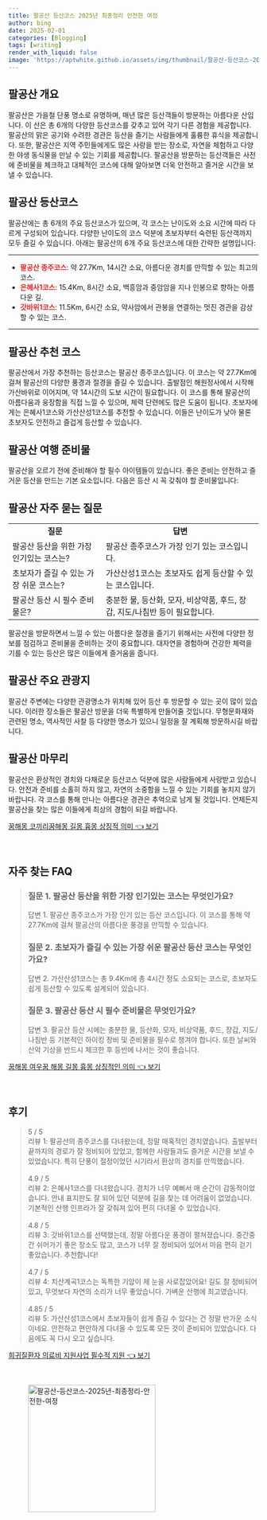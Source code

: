 ```yaml
---
title: 팔공산 등산코스 2025년 최종정리 안전한 여정
author: bing
date: 2025-02-01
categories: [Blogging]
tags: [writing]
render_with_liquid: false
image: 'https://aptwhite.github.io/assets/img/thumbnail/팔공산-등산코스-2025년-최종정리-안전한-여정.webp'
---
```



<h2 id='팔공산_개요'>팔공산 개요</h2>

<p>팔공산은 가을철 단풍 명소로 유명하며, 매년 많은 등산객들이 방문하는 아름다운 산입니다. 이 산은 총 6개의 다양한 등산코스를 갖추고 있어 각기 다른 경험을 제공합니다. 팔공산의 맑은 공기와 수려한 경관은 등산을 즐기는 사람들에게 훌륭한 휴식을 제공합니다. 또한, 팔공산은 지역 주민들에게도 많은 사랑을 받는 장소로, 자연을 체험하고 다양한 야생 동식물을 만날 수 있는 기회를 제공합니다. 팔공산을 방문하는 등산객들은 사전에 준비물을 체크하고 대체적인 코스에 대해 알아보면 더욱 안전하고 즐거운 시간을 보낼 수 있습니다.</p>

<h2 id='팔공산_등산코스'>팔공산 등산코스</h2>

<p>팔공산에는 총 6개의 주요 등산코스가 있으며, 각 코스는 난이도와 소요 시간에 따라 다르게 구성되어 있습니다. 다양한 난이도의 코스 덕분에 초보자부터 숙련된 등산객까지 모두 즐길 수 있습니다. 아래는 팔공산의 6개 주요 등산코스에 대한 간략한 설명입니다:</p>

<hr />

<ul>
    <li><b><span style="color: #ee2323;">팔공산 종주코스</span></b>: 약 27.7Km, 14시간 소요, 아름다운 경치를 만끽할 수 있는 최고의 코스.</li>
    <li><b><span style="color: #ee2323;">은혜사1코스</span></b>: 15.4Km, 8시간 소요, 백흥암과 중암암을 지나 인봉으로 향하는 아름다운 길.</li>
    <li><b><span style="color: #ee2323;">갓바위1코스</span></b>: 11.5Km, 6시간 소요, 약사암에서 관봉을 연결하는 멋진 경관을 감상할 수 있는 코스.</li>
</ul>

<hr />

<h2 id='팔공산_추천코스'>팔공산 추천 코스</h2>

<p>팔공산에서 가장 추천하는 등산코스는 팔공산 종주코스입니다. 이 코스는 약 27.7Km에 걸쳐 팔공산의 다양한 풍경과 절경을 즐길 수 있습니다. 출발점인 해원정사에서 시작해 가산바위로 이어지며, 약 14시간의 도보 시간이 필요합니다. 이 코스를 통해 팔공산의 아름다움과 웅장함을 직접 느낄 수 있으며, 체력 단련에도 많은 도움이 됩니다. 초보자에게는 은혜사1코스와 가산산성1코스를 추천할 수 있습니다. 이들은 난이도가 낮아 물론 초보자도 안전하고 즐겁게 등산할 수 있습니다.</p>

<h2 id='팔공산_여행준비물'>팔공산 여행 준비물</h2>

<p>팔공산을 오르기 전에 준비해야 할 필수 아이템들이 있습니다. 좋은 준비는 안전하고 즐거운 등산을 만드는 기본 요소입니다. 다음은 등산 시 꼭 갖춰야 할 준비물입니다:</p>

<h2 id='팔공산_질문과답변'>팔공산 자주 묻는 질문</h2>

<table>
    <tr>
        <td style="text-align: center; height: 17px;"><b>질문</b></td>
        <td style="text-align: center; height: 17px;"><b>답변</b></td>
    </tr>
    <tr>
        <td>팔공산 등산을 위한 가장 인기있는 코스는?</td>
        <td>팔공산 종주코스가 가장 인기 있는 코스입니다.</td>
    </tr>
    <tr>
        <td>초보자가 즐길 수 있는 가장 쉬운 코스는?</td>
        <td>가산산성1코스는 초보자도 쉽게 등산할 수 있는 코스입니다.</td>
    </tr>
    <tr>
        <td>팔공산 등산 시 필수 준비물은?</td>
        <td>충분한 물, 등산화, 모자, 비상약품, 후드, 장갑, 지도/나침반 등이 필요합니다.</td>
    </tr>
</table>

<p>팔공산을 방문하면서 느낄 수 있는 아름다운 절경을 즐기기 위해서는 사전에 다양한 정보를 점검하고 준비물을 준비하는 것이 중요합니다. 대자연을 경험하며 건강한 체력을 기를 수 있는 등산은 많은 이들에게 즐거움을 줍니다.</p>

<h2 id='팔공산_주요관광지'>팔공산 주요 관광지</h2>

<p>팔공산 주변에는 다양한 관광명소가 위치해 있어 등산 후 방문할 수 있는 곳이 많이 있습니다. 이러한 장소들은 팔공산 방문을 더욱 특별하게 만들어줄 것입니다. 무형문화재와 관련된 명소, 역사적인 사찰 등 다양한 명소가 있으니 일정을 잘 계획해 방문하시길 바랍니다.</p>

<h2 id='팔공산_마무리'>팔공산 마무리</h2>

<p>팔공산은 환상적인 경치와 다채로운 등산코스 덕분에 많은 사람들에게 사랑받고 있습니다. 안전과 준비를 소홀히 하지 않고, 자연의 소중함을 느낄 수 있는 기회를 놓치지 않기 바랍니다. 각 코스를 통해 만나는 아름다운 경관은 추억으로 남게 될 것입니다. 언제든지 팔공산을 찾는 많은 이들에게 최상의 경험이 되길 바랍니다.</p>


<p><a class="click-button" title="꿈해몽 코끼리꿈해몽 길몽 흉몽 상징적 의미" href="https://aptwhite.github.io/posts/%EA%BF%88%ED%95%B4%EB%AA%BD-%EC%BD%94%EB%81%BC%EB%A6%AC%EA%BF%88%ED%95%B4%EB%AA%BD-%EA%B8%B8%EB%AA%BD-%ED%9D%89%EB%AA%BD-%EC%83%81%EC%A7%95%EC%A0%81-%EC%9D%98%EB%AF%B8/" rel="dofollow">꿈해몽 코끼리꿈해몽 길몽 흉몽 상징적 의미 👈 보기</a></p><br>
<h2 id='자주_찾는_FAQ'>자주 찾는 FAQ</h2>
<div itemscope="" itemtype="https://schema.org/FAQPage"> 
<blockquote> 
<div itemscope="" itemprop="mainEntity" itemtype="https://schema.org/Question"> 
<h3 itemprop="name">질문 1. 팔공산 등산을 위한 가장 인기있는 코스는 무엇인가요?</h3> 
<div itemscope="" itemprop="acceptedAnswer" itemtype="https://schema.org/Answer"> 
<span itemprop="text"> 
<p>답변 1. 팔공산 종주코스가 가장 인기 있는 등산 코스입니다. 이 코스를 통해 약 27.7Km에 걸쳐 팔공산의 아름다운 풍경을 만끽할 수 있습니다.</p> 
</span> 
</div> 
</div> 

<div itemscope="" itemprop="mainEntity" itemtype="https://schema.org/Question"> 
<h3 itemprop="name">질문 2. 초보자가 즐길 수 있는 가장 쉬운 팔공산 등산 코스는 무엇인가요?</h3> 
<div itemscope="" itemprop="acceptedAnswer" itemtype="https://schema.org/Answer"> 
<span itemprop="text"> 
<p>답변 2. 가산산성1코스는 총 9.4Km에 총 4시간 정도 소요되는 코스로, 초보자도 쉽게 등산할 수 있도록 설계되어 있습니다.</p> 
</span> 
</div> 
</div> 

<div itemscope="" itemprop="mainEntity" itemtype="https://schema.org/Question"> 
<h3 itemprop="name">질문 3. 팔공산 등산 시 필수 준비물은 무엇인가요?</h3> 
<div itemscope="" itemprop="acceptedAnswer" itemtype="https://schema.org/Answer"> 
<span itemprop="text"> 
<p>답변 3. 팔공산 등산 시에는 충분한 물, 등산화, 모자, 비상약품, 후드, 장갑, 지도/나침반 등 기본적인 하이킹 장비 및 준비물을 필수로 챙겨야 합니다. 또한 날씨와 산악 기상을 반드시 체크한 후 등반에 나서는 것이 좋습니다.</p> 
</span> 
</div> 
</div> 
</blockquote> 
</div>
<p><a class="click-button" title="꿈해몽 여우꿈 해몽 길몽 흉몽 상징적인 의미" href="https://aptwhite.github.io/posts/%EA%BF%88%ED%95%B4%EB%AA%BD-%EC%97%AC%EC%9A%B0%EA%BF%88-%ED%95%B4%EB%AA%BD-%EA%B8%B8%EB%AA%BD-%ED%9D%89%EB%AA%BD-%EC%83%81%EC%A7%95%EC%A0%81%EC%9D%B8-%EC%9D%98%EB%AF%B8/" rel="dofollow">꿈해몽 여우꿈 해몽 길몽 흉몽 상징적인 의미 👈 보기</a></p><br>
<h2 id='후기'>후기</h2>
<div itemscope itemtype="https://schema.org/Product">
  <blockquote>
  <div itemprop="review" itemscope itemtype="https://schema.org/Review">
      <div itemprop="reviewRating" itemscope itemtype="https://schema.org/Rating"> <span itemprop="ratingValue">5</span> / <span itemprop="bestRating">5</span> </div>
      <span itemprop="reviewBody">리뷰 1: 팔공산의 종주코스를 다녀왔는데, 정말 매혹적인 경치였습니다. 출발부터 끝까지의 경로가 잘 정비되어 있었고, 함께한 사람들과도 즐거운 시간을 보낼 수 있었습니다. 특히 단풍이 절정이었던 시기라서 환상의 경치를 만끽했습니다.</span>
  </div>
  <br>
  <div itemprop="review" itemscope itemtype="https://schema.org/Review">
      <div itemprop="reviewRating" itemscope itemtype="https://schema.org/Rating"> <span itemprop="ratingValue">4.9</span> / <span itemprop="bestRating">5</span> </div>
      <span itemprop="reviewBody">리뷰 2: 은혜사1코스를 다녀왔습니다. 경치가 너무 예뻐서 매 순간이 감동적이었습니다. 안내 표지판도 잘 되어 있던 덕분에 길을 찾는 데 어려움이 없었습니다. 기본적인 산행 인프라가 잘 갖춰져 있어 편히 다녀올 수 있었습니다.</span>
  </div>
  <br>
  <div itemprop="review" itemscope itemtype="https://schema.org/Review">
      <div itemprop="reviewRating" itemscope itemtype="https://schema.org/Rating"> <span itemprop="ratingValue">4.8</span> / <span itemprop="bestRating">5</span> </div>
      <span itemprop="reviewBody">리뷰 3: 갓바위1코스를 선택했는데, 정말 아름다운 풍경이 펼쳐졌습니다. 중간중간 쉬어가기 좋은 장소도 많고, 코스가 너무 잘 정비되어 있어서 마음 편히 걷기 좋았습니다. 추천합니다!</span>
  </div>
  <br>
  <div itemprop="review" itemscope itemtype="https://schema.org/Review">
      <div itemprop="reviewRating" itemscope itemtype="https://schema.org/Rating"> <span itemprop="ratingValue">4.7</span> / <span itemprop="bestRating">5</span> </div>
      <span itemprop="reviewBody">리뷰 4: 치산계곡1코스는 독특한 기암이 제 눈을 사로잡았어요! 길도 잘 정비되어 있고, 무엇보다 자연의 소리가 너무 좋았습니다. 가벼운 산행에 최고였습니다.</span>
  </div>
  <br>
  <div itemprop="review" itemscope itemtype="https://schema.org/Review">
      <div itemprop="reviewRating" itemscope itemtype="https://schema.org/Rating"> <span itemprop="ratingValue">4.85</span> / <span itemprop="bestRating">5</span> </div>
      <span itemprop="reviewBody">리뷰 5: 가산산성1코스에서 초보자들이 쉽게 즐길 수 있다는 건 정말 반가운 소식이네요. 안전하고 편안하게 다녀올 수 있도록 모든 것이 준비되어 있었습니다. 다음에도 꼭 다시 오고 싶습니다.</span>
  </div>
  </blockquote>
</div>
<p><a class="click-button" title="희귀질환자 의료비 지원사업 필수적 지원" href="https://aptwhite.github.io/posts/%ED%9D%AC%EA%B7%80%EC%A7%88%ED%99%98%EC%9E%90-%EC%9D%98%EB%A3%8C%EB%B9%84-%EC%A7%80%EC%9B%90%EC%82%AC%EC%97%85-%ED%95%84%EC%88%98%EC%A0%81-%EC%A7%80%EC%9B%90/" rel="dofollow">희귀질환자 의료비 지원사업 필수적 지원 👈 보기</a></p><br>
<figure class="image"><img src="https://aptwhite.github.io/assets/img/thumbnail/팔공산-등산코스-2025년-최종정리-안전한-여정.webp" alt="팔공산-등산코스-2025년-최종정리-안전한-여정" width="256" height="256"></figure>